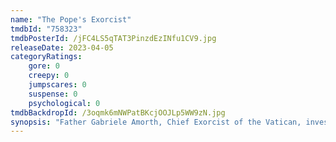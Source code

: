 ```yaml
---
name: "The Pope's Exorcist"
tmdbId: "758323"
tmdbPosterId: /jFC4LS5qTAT3PinzdEzINfu1CV9.jpg
releaseDate: 2023-04-05
categoryRatings:
    gore: 0
    creepy: 0
    jumpscares: 0
    suspense: 0
    psychological: 0
tmdbBackdropId: /3oqmk6mNWPatBKcjOOJLp5WW9zN.jpg
synopsis: "Father Gabriele Amorth, Chief Exorcist of the Vatican, investigates a young boy's terrifying possession and ends up uncovering a centuries-old conspiracy the Vatican has desperately tried to keep hidden."
---
```

